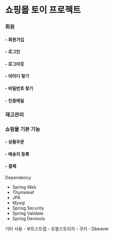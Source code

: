 # 쇼핑몰 토이 프로젝트

### 회원
  #### - 회원가입
  #### - 로그인
  #### - 로그아웃
  #### - 아이디 찾기
  #### - 비밀번호 찾기
  #### - 인증메일 

### 재고관리

### 쇼핑몰 기본 기능
  #### - 상품주문
  #### - 배송지 등록
  #### - 결제
  
  
Dependency 
  - Spring Web
  - Thymeleaf
  - JPA
  - Mysql
  - Spring Security
  - Spring Validate
  - Spring Devtools

  기타 사용
    - 부트스트랩
    - 로컬스토리지
    - 쿠키
    - Dbeaver
    
